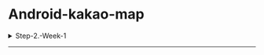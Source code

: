 # Android-kakao-map

<details>
<summary>Step-2.-Week-1</summary>
<div>
  
## 카카오 테크 캠퍼스 2단계 - FE - 1주차 클론 과제

</br>

## **과제명**
```

```
</br>

## **과제 설명**

✅**과제 1.**
```

```

</br>

✅**과제 2.**

```

```

</br>

✅**과제 3.**

```

```

</br>

## **과제 상세 : 수강생들이 과제를 진행할 때, 유념해야할 것**
```

```
</br>

## **코드리뷰 관련: PR시, 아래 내용을 포함하여 코멘트 남겨주세요.**
Pull Request 제목과 내용은 아래와 같이 작성 해주세요.

**1. PR 제목:**

>- PR 제목 : 부산대 Android_라이언_1주차 과제

</br>

**1. PR 내용:**

>- 코드 작성하면서 어려웠던 점
>- 코드 리뷰 시, 멘토님이 중점적으로 리뷰해줬으면 하는 부

</br>

</div>
</details>

---
